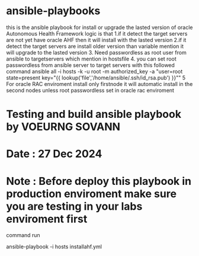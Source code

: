 # ansible-playbooks

this is the ansible playbook for install or upgrade the lasted version of oracle Autonomous Health Framework
logic is that 
1.if it detect the target servers are not yet have oracle AHF then it will install with the lasted version
2.if it detect the target servers are install older version than variable mention it will upgrade to the lasted version
3. Need passwordless as root user from ansible to targetservers which mention in hostsfile 
4. you can set root passwordless from ansible server to target servers with this followed command 
  ansible all -i hosts -k -u root -m authorized_key -a "user=root state=present key=\"{{ lookup('file','/home/ansible/.ssh/id_rsa.pub') }}\""
5 For oracle RAC enviroment install only firstnode it will automatic install in the second nodes unless root passwordless set in oracle rac enviroment

# Testing and build ansible playbook by VOEURNG SOVANN  
# Date : 27 Dec 2024  
# Note : Before deploy this playbook in production enviroment make sure you are testing in your labs enviroment first  

command run 

ansible-playbook -i hosts installahf.yml
